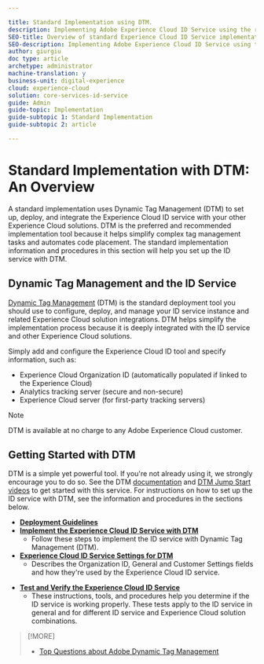 ```yaml
---

title: Standard Implementation using DTM.
description: Implementing Adobe Experience Cloud ID Service using the recommended set up.
SEO-title: Overview of standard Experience Cloud ID Service implementation.
SEO-description: Implementing Adobe Experience Cloud ID Service using the recommended set up.
author: giurgiu
doc type: article
archetype: administrator
machine-translation: y
business-unit: digital-experience
cloud: experience-cloud
solution: core-services-id-service
guide: Admin
guide-topic: Implementation
guide-subtopic 1: Standard Implementation
guide-subtopic 2: article

---
```


# Standard Implementation with DTM: An Overview

A standard implementation uses Dynamic Tag Management \(DTM\) to set up, deploy, and integrate the Experience Cloud ID service with your other Experience Cloud solutions. DTM is the preferred and recommended implementation tool because it helps simplify complex tag management tasks and automates code placement. The standard implementation information and procedures in this section will help you set up the ID service with DTM.

## Dynamic Tag Management and the ID Service

[Dynamic Tag Management](https://marketing.adobe.com/resources/help/en_US/dtm/) \(DTM\) is the standard deployment tool you should use to configure, deploy, and manage your ID service instance and related Experience Cloud solution integrations. DTM helps simplify the implementation process because it is deeply integrated with the ID service and other Experience Cloud solutions. 

Simply add and configure the Experience Cloud ID tool and specify information, such as:

+ Experience Cloud Organization ID \(automatically populated if linked to the Experience Cloud\)
+ Analytics tracking server \(secure and non-secure\)
+ Experience Cloud server \(for first-party tracking servers\)

>[!NOTE]
>DTM is available at no charge to any Adobe Experience Cloud customer.

## Getting Started with DTM

DTM is a simple yet powerful tool. If you're not already using it, we strongly encourage you to do so. See the DTM [documentation](https://marketing.adobe.com/resources/help/en_US/dtm/c_overview.html) and [DTM Jump Start videos](https://marketing.adobe.com/resources/help/en_US/dtm/jump-start-videos.html) to get started with this service. For instructions on how to set up the ID service with DTM, see the information and procedures in the sections below.

+ **[Deployment Guidelines](mcvid-dtm-deployment.html)**
+ **[Implement the Experience Cloud ID Service with DTM](implementation-standard-dtm.md)**
    + Follow these steps to implement the ID service with Dynamic Tag Management \(DTM\).
+ **[Experience Cloud ID Service Settings for DTM](implementation-standard-dtm-settings.md)**
    + Describes the Organization ID, General and Customer Settings fields and how they're used by the Experience Cloud ID service.
- **[Test and Verify the Experience Cloud ID Service](implementation-standard-test-verify.md)**
    + These instructions, tools, and procedures help you determine if the ID service is working properly. These tests apply to the ID service in general and for different ID service and Experience Cloud solution combinations.

>[!MORE]
>+ [Top Questions about Adobe Dynamic Tag Management](https://blogs.adobe.com/digitalmarketing/analytics/top-questions-dynamic-tag-management/)

